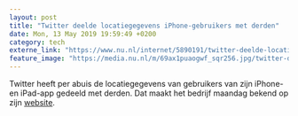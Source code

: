 ```yaml
---
layout: post
title: "Twitter deelde locatiegegevens iPhone-gebruikers met derden"
date: Mon, 13 May 2019 19:59:49 +0200
category: tech
externe_link: "https://www.nu.nl/internet/5890191/twitter-deelde-locatiegegevens-iphone-gebruikers-met-derden.html"
feature_image: "https://media.nu.nl/m/69ax1puaogwf_sqr256.jpg/twitter-deelde-locatiegegevens-iphone-gebruikers-met-derden.jpg"
---
```


Twitter heeft per abuis de locatiegegevens van gebruikers van zijn iPhone- en iPad-app gedeeld met derden. Dat maakt het bedrijf maandag bekend op zijn <a href="https://help.twitter.com/en/location-data-collection" target="_blank">website</a>.
